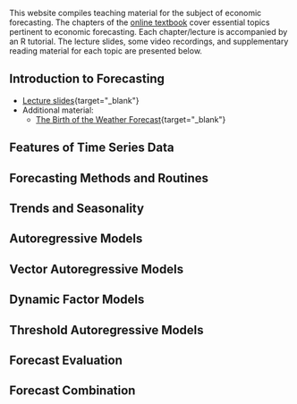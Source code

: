 This website compiles teaching material for the subject of economic forecasting. The chapters of the [online textbook](docs/index) cover essential topics pertinent to economic forecasting. Each chapter/lecture is accompanied by an R tutorial. The lecture slides, some video recordings, and supplementary reading material for each topic are presented below.

## Introduction to Forecasting

- [Lecture slides](https://davidubilava.com/forecasting_slides/01-Intro.html){target="_blank"}
- Additional material:
  - [The Birth of the Weather Forecast](https://www.bbc.com/news/magazine-32483678){target="_blank"}

## Features of Time Series Data

## Forecasting Methods and Routines

## Trends and Seasonality

## Autoregressive Models

## Vector Autoregressive Models

## Dynamic Factor Models

## Threshold Autoregressive Models

## Forecast Evaluation

## Forecast Combination

